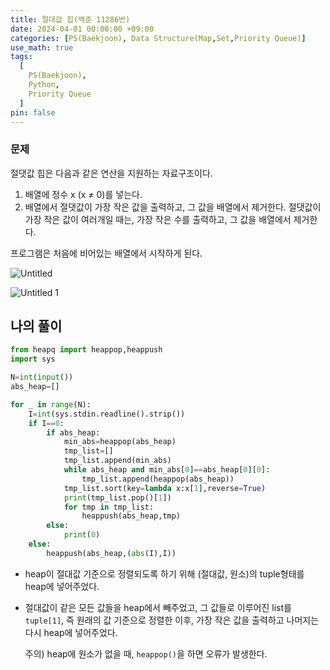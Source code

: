 ```yaml
---
title: 절대값 힙(백준 11286번)
date: 2024-04-01 00:00:00 +09:00
categories: [PS(Baekjoon), Data Structure(Map,Set,Priority Queue)]
use_math: true
tags:
  [
    PS(Baekjoon),
    Python,
    Priority Queue
  ]
pin: false
---
```


### 문제

절댓값 힙은 다음과 같은 연산을 지원하는 자료구조이다.

1. 배열에 정수 x (x ≠ 0)를 넣는다.
2. 배열에서 절댓값이 가장 작은 값을 출력하고, 그 값을 배열에서 제거한다. 절댓값이 가장 작은 값이 여러개일 때는, 가장 작은 수를 출력하고, 그 값을 배열에서 제거한다.

프로그램은 처음에 비어있는 배열에서 시작하게 된다.

![Untitled](https://github.com/gihuni99/gihuni99.github.io/assets/90080065/932b2157-1ae5-4113-bf78-f43903344f22)

![Untitled 1](https://github.com/gihuni99/gihuni99.github.io/assets/90080065/add1050b-11b2-469f-9aa2-57cf6725f338)

## 나의 풀이

```python
from heapq import heappop,heappush
import sys

N=int(input())
abs_heap=[]

for _ in range(N):
    I=int(sys.stdin.readline().strip())
    if I==0:
        if abs_heap:
            min_abs=heappop(abs_heap)
            tmp_list=[]
            tmp_list.append(min_abs)
            while abs_heap and min_abs[0]==abs_heap[0][0]:
                tmp_list.append(heappop(abs_heap))
            tmp_list.sort(key=lambda x:x[1],reverse=True)
            print(tmp_list.pop()[1])
            for tmp in tmp_list:
                heappush(abs_heap,tmp)
        else:
            print(0)
    else:
        heappush(abs_heap,(abs(I),I))
```

- heap이 절대값 기준으로 정렬되도록 하기 위해 (절대값, 원소)의 tuple형태를 heap에 넣어주었다.
- 절대값이 같은 모든 값들을 heap에서 빼주었고, 그 값들로 이루어진 list를 `tuple[1]`, 즉 원래의 값 기준으로 정렬한 이후, 가장 작은 값을 출력하고 나머지는 다시 heap에 넣어주었다.
    
    주의) heap에 원소가 없을 때, `heappop()`을 하면 오류가 발생한다.